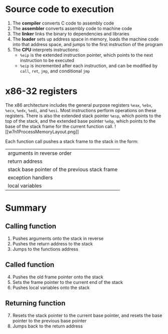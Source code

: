 # Source code to execution
1. The **compiler** converts C code to assembly code
2. The **assembler** converts assembly code to machine code
3. The **linker** links the binary to dependencies and libraries
4. The **loader** sets up address space in memory, loads the machine code into that address space, and jumps to the first instruction of the program
5. The **CPU** interprets instructions:
	- `%eip` is the extended instruction pointer, which points to the next instruction to be executed
	- `%eip` is incremented after each instruction, and can be modified by `call`, `ret`, `jmp`, and conditional `jmp`

# x86-32 registers
The x86 architecture includes the general purpose registers `%eax`, `%ebx`, `%ecx`, `%edx`, `%edi`, and `%esi`. Most instructions perform operations on these registers.
There is also the extended stack pointer `%esp`, which points to the top of the stack, and the extended base pointer `%ebp`, which points to the base of the stack frame for the current function call.
![[w7n1ProcessMemoryLayout.png]]

Each function call pushes a stack frame to the stack in the form:

|                                                |
| ---------------------------------------------- |
| arguments in reverse order                     |
| return address                                 |
| stack base pointer of the previous stack frame |
| exception handlers                             |
| local variables                                |

# Summary
## Calling function
1. Pushes arguments onto the stack in reverse
2. Pushes the return address to the stack
3. Jumps to the functions address
## Called function
4. Pushes the old frame pointer onto the stack
5. Sets the frame pointer to the current end of the stack
6. Pushes local variables onto the stack
## Returning function
7. Resets the stack pointer to the current base pointer, and resets the base pointer to the previous base pointer
8. Jumps back to the return address